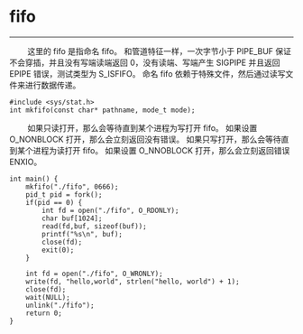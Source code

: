 # fifo
***

&emsp;&emsp;
这里的 fifo 是指命名 fifo。
和管道特征一样，一次字节小于 PIPE\_BUF 保证不会穿插，并且没有写端读端返回 0，没有读端、写端产生 SIGPIPE 并且返回 EPIPE 错误，测试类型为 S_ISFIFO。
命名 fifo 依赖于特殊文件，然后通过读写文件来进行数据传递。

    #include <sys/stat.h>
    int mkfifo(const char* pathname, mode_t mode);

&emsp;&emsp;
如果只读打开，那么会等待直到某个进程为写打开 fifo。
如果设置 O\_NONBLOCK 打开，那么会立刻返回没有错误。
如果只写打开，那么会等待直到某个进程为读打开 fifo。
如果设置 O\_NNOBLOCK 打开，那么会立刻返回错误 ENXIO。

    int main() {
        mkfifo("./fifo", 0666);
        pid_t pid = fork();
        if(pid == 0) {
            int fd = open("./fifo", O_RDONLY);
            char buf[1024];
            read(fd,buf, sizeof(buf));
            printf("%s\n", buf);
            close(fd);
            exit(0);
        }
        
        int fd = open("./fifo", O_WRONLY);
        write(fd, "hello,world", strlen("hello, world") + 1);
        close(fd);
        wait(NULL);
        unlink("./fifo");
        return 0;
    }